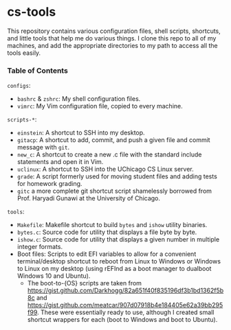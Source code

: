 # cs-tools

This repository contains various configuration files, shell scripts, shortcuts, and little tools that help me do various things. I clone this repo to all of my machines, and add the appropriate directories to my path to access all the tools easily.

### Table of Contents
`configs`:
  * `bashrc` & `zshrc`: My shell configuration files.
  * `vimrc`: My Vim configuration file, copied to every machine.

`scripts-*`:
  * `einstein`: A shortcut to SSH into my desktop.
  * `gitacp`: A shortcut to add, commit, and push a given file and commit message with `git`.
  * `new_c`: A shortcut to create a new .c file with the standard include statements and open it in Vim.
  * `uclinux`: A shortcut to SSH into the UChicago CS Linux server.
  * `grade`: A script formerly used for moving student files and adding tests for homework grading.
  * `gitc` a more complete git shortcut script shamelessly borrowed from Prof. Haryadi Gunawi at the University of Chicago.

`tools`:
  * `Makefile`: Makefile shortcut to build `bytes` and `ishow` utility binaries.
  * `bytes.c`: Source code for utility that displays a file byte by byte.
  * `ishow.c`: Source code for utility that displays a given number in multiple integer formats.
  * Boot files: Scripts to edit EFI variables to allow for a convenient terminal/desktop shortcut to reboot from Linux to Windows or Windows to Linux on my desktop (using rEFInd as a boot manager to dualboot Windows 10 and Ubuntu).
    * The boot-to-{OS} scripts are taken from https://gist.github.com/Darkhogg/82a651f40f835196df3b1bd1362f5b8c and https://gist.github.com/meatcar/907d07918b4e184405e62a39bb295f99. These were essentially ready to use, although I created small shortcut wrappers for each (boot to Windows and boot to Ubuntu).
